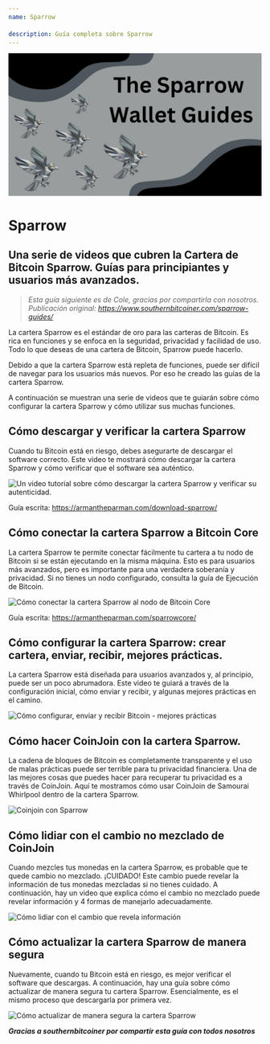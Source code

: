```yaml
---
name: Sparrow

description: Guía completa sobre Sparrow
---
```


![cover](assets/cover.jpeg)

# Sparrow

## Una serie de videos que cubren la Cartera de Bitcoin Sparrow. Guías para principiantes y usuarios más avanzados.

> _Esta guía siguiente es de Cole, gracias por compartirla con nosotros. Publicación original: https://www.southernbitcoiner.com/sparrow-guides/_

La cartera Sparrow es el estándar de oro para las carteras de Bitcoin. Es rica en funciones y se enfoca en la seguridad, privacidad y facilidad de uso. Todo lo que deseas de una cartera de Bitcoin, Sparrow puede hacerlo.

Debido a que la cartera Sparrow está repleta de funciones, puede ser difícil de navegar para los usuarios más nuevos. Por eso he creado las guías de la cartera Sparrow.

A continuación se muestran una serie de videos que te guiarán sobre cómo configurar la cartera Sparrow y cómo utilizar sus muchas funciones.

## Cómo descargar y verificar la cartera Sparrow

Cuando tu Bitcoin está en riesgo, debes asegurarte de descargar el software correcto. Este video te mostrará cómo descargar la cartera Sparrow y cómo verificar que el software sea auténtico.

![Un video tutorial sobre cómo descargar la cartera Sparrow y verificar su autenticidad.](https://www.youtube.com/watch?v=MyDMvjGFdDE)

Guía escrita: https://armantheparman.com/download-sparrow/

## Cómo conectar la cartera Sparrow a Bitcoin Core

La cartera Sparrow te permite conectar fácilmente tu cartera a tu nodo de Bitcoin si se están ejecutando en la misma máquina. Esto es para usuarios más avanzados, pero es importante para una verdadera soberanía y privacidad. Si no tienes un nodo configurado, consulta la guía de Ejecución de Bitcoin.

![Cómo conectar la cartera Sparrow al nodo de Bitcoin Core](https://www.youtube.com/watch?v=9Aw6OAXxE_Y)

Guía escrita: https://armantheparman.com/sparrowcore/

## Cómo configurar la cartera Sparrow: crear cartera, enviar, recibir, mejores prácticas.

La cartera Sparrow está diseñada para usuarios avanzados y, al principio, puede ser un poco abrumadora. Este video te guiará a través de la configuración inicial, cómo enviar y recibir, y algunas mejores prácticas en el camino.

![Cómo configurar, enviar y recibir Bitcoin - mejores prácticas](https://youtu.be/7QCKSPIq0Ac)

## Cómo hacer CoinJoin con la cartera Sparrow.

La cadena de bloques de Bitcoin es completamente transparente y el uso de malas prácticas puede ser terrible para tu privacidad financiera. Una de las mejores cosas que puedes hacer para recuperar tu privacidad es a través de CoinJoin. Aquí te mostramos cómo usar CoinJoin de Samourai Whirlpool dentro de la cartera Sparrow.

![Coinjoin con Sparrow](https://youtu.be/p24SxLI1ews)

## Cómo lidiar con el cambio no mezclado de CoinJoin

Cuando mezcles tus monedas en la cartera Sparrow, es probable que te quede cambio no mezclado. ¡CUIDADO! Este cambio puede revelar la información de tus monedas mezcladas si no tienes cuidado. A continuación, hay un video que explica cómo el cambio no mezclado puede revelar información y 4 formas de manejarlo adecuadamente.

![Cómo lidiar con el cambio que revela información](https://youtu.be/dnzZtgNQS0g)

## Cómo actualizar la cartera Sparrow de manera segura

Nuevamente, cuando tu Bitcoin está en riesgo, es mejor verificar el software que descargas. A continuación, hay una guía sobre cómo actualizar de manera segura tu cartera Sparrow. Esencialmente, es el mismo proceso que descargarla por primera vez.

![Cómo actualizar de manera segura la cartera Sparrow](https://youtu.be/IThaolnDgSo)

**_Gracias a southernbitcoiner por compartir esta guía con todos nosotros_**
